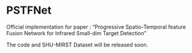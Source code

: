 # PSTFNet
Official implementation for paper : “Progressive Spatio-Temporal feature Fusion Network for Infrared Small-dim Target Detection”

The code and SHU-MIRST Dataset will be released soon.
